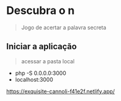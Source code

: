 # Descubra o n
> Jogo de acertar a palavra secreta

## Iniciar a aplicação
> acessar a pasta local
- php -S 0.0.0.0:3000
- localhost:3000

https://exquisite-cannoli-f41e2f.netlify.app/
